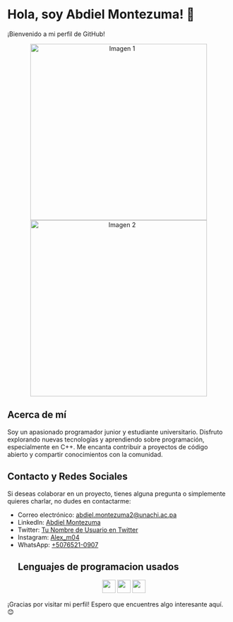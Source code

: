 # Hola, soy Abdiel Montezuma! 👋

¡Bienvenido a mi perfil de GitHub!

<p align="center">
  <img src="https://www.imaginacolombia.com/assets/media/programming-equipment-image.jpg" alt="Imagen 1" width="400"/> 
  <img src="https://i.blogs.es/a80879/programador-copia-2/450_1000.jpeg" alt="Imagen 2" width="400"/> 
</p>

## Acerca de mí
Soy un apasionado programador junior y estudiante universitario. Disfruto explorando nuevas tecnologías y aprendiendo sobre programación, especialmente en C++. Me encanta contribuir a proyectos de código abierto y compartir conocimientos con la comunidad.


  ## Contacto y Redes Sociales
Si deseas colaborar en un proyecto, tienes alguna pregunta o simplemente quieres charlar, no dudes en contactarme:

- Correo electrónico: [abdiel.montezuma2@unachi.ac.pa](mailto:abdiel.montezuma2@unachi.ac.pa)
- LinkedIn: [Abdiel Montezuma](link_a_tu_perfil_de_LinkedIn)
- Twitter: [Tu Nombre de Usuario en Twitter](https://twitter.com/tu_nombre_de_usuario)
- Instagram: [Alex_m04](https://www.instagram.com/tu_nombre_de_usuario)
- WhatsApp: [+5076521-0907](https://wa.me/1234567890)
  ## Lenguajes de programacion usados
  <p align="center">
  <img src="https://cdn.jsdelivr.net/gh/devicons/devicon/icons/html5/html5-original.svg" width="30"/> 
  <img src="https://cdn.jsdelivr.net/gh/devicons/devicon/icons/cplusplus/cplusplus-original.svg" width="30"/> 
  <img src="https://cdn.jsdelivr.net/gh/devicons/devicon/icons/python/python-original.svg" width="30"/>
</p>


¡Gracias por visitar mi perfil! Espero que encuentres algo interesante aquí. 😊
